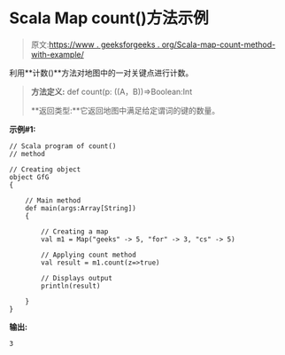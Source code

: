 # Scala Map count()方法示例

> 原文:[https://www . geeksforgeeks . org/Scala-map-count-method-with-example/](https://www.geeksforgeeks.org/scala-map-count-method-with-example/)

利用**计数()**方法对地图中的一对关键点进行计数。

> **方法定义:** def count(p: ((A，B))=>Boolean:Int
> 
> **返回类型:**它返回地图中满足给定谓词的键的数量。

**示例#1:**

```
// Scala program of count()
// method

// Creating object
object GfG
{ 

    // Main method
    def main(args:Array[String])
    {

        // Creating a map
        val m1 = Map("geeks" -> 5, "for" -> 3, "cs" -> 5)

        // Applying count method
        val result = m1.count(z=>true)

        // Displays output
        println(result)

    }
}
```

**输出:**

```
3

```